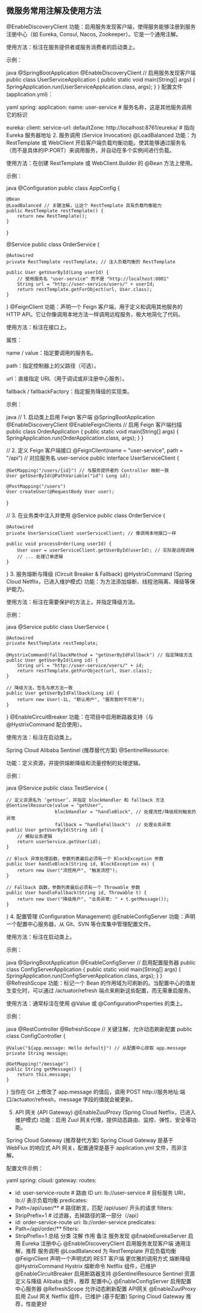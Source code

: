 ## 微服务常用注解及使用方法
@EnableDiscoveryClient
功能：启用服务发现客户端，使得服务能够注册到服务注册中心（如 Eureka, Consul, Nacos, Zookeeper）。它是一个通用注解。

使用方法：标注在服务提供者或服务消费者的启动类上。

示例：

java
@SpringBootApplication
@EnableDiscoveryClient // 启用服务发现客户端
public class UserServiceApplication {
public static void main(String[] args) {
SpringApplication.run(UserServiceApplication.class, args);
}
}
配置文件 (application.yml)：

yaml
spring:
application:
name: user-service # 服务名称，这是其他服务调用它的标识

eureka:
client:
service-url:
defaultZone: http://localhost:8761/eureka/ # 指向 Eureka 服务器地址
2. 服务调用 (Service Invocation)
   @LoadBalanced
   功能：为 RestTemplate 或 WebClient 开启客户端负载均衡功能。使其能够通过服务名（而不是具体的IP:PORT）来调用服务，并自动在多个实例间进行负载。

使用方法：在创建 RestTemplate 或 WebClient.Builder 的 @Bean 方法上使用。

示例：

java
@Configuration
public class AppConfig {

    @Bean
    @LoadBalanced // 关键注解，让这个 RestTemplate 具有负载均衡能力
    public RestTemplate restTemplate() {
        return new RestTemplate();
    }
}

@Service
public class OrderService {

    @Autowired
    private RestTemplate restTemplate; // 注入负载均衡的 RestTemplate

    public User getUserById(Long userId) {
        // 使用服务名 "user-service" 而不是 "http://localhost:8081"
        String url = "http://user-service/users/" + userId;
        return restTemplate.getForObject(url, User.class);
    }
}
@FeignClient
功能：声明一个 Feign 客户端，用于定义和调用其他服务的 HTTP API。它让你像调用本地方法一样调用远程服务，极大地简化了代码。

使用方法：标注在接口上。

属性：

name / value：指定要调用的服务名。

path：指定控制器上的父路径（可选）。

url：直接指定 URL（用于调试或非注册中心服务）。

fallback / fallbackFactory：指定服务降级的实现类。

示例：

java
// 1. 启动类上启用 Feign 客户端
@SpringBootApplication
@EnableDiscoveryClient
@EnableFeignClients // 启用 Feign 客户端扫描
public class OrderApplication {
public static void main(String[] args) {
SpringApplication.run(OrderApplication.class, args);
}
}

// 2. 定义 Feign 客户端接口
@FeignClient(name = "user-service", path = "/api") // 对应服务名 user-service
public interface UserServiceClient {

    @GetMapping("/users/{id}") // 与服务提供者的 Controller 映射一致
    User getUserById(@PathVariable("id") Long id);

    @PostMapping("/users")
    User createUser(@RequestBody User user);
}

// 3. 在业务类中注入并使用
@Service
public class OrderService {

    @Autowired
    private UserServiceClient userServiceClient; // 像调用本地接口一样
    
    public void processOrder(Long userId) {
        User user = userServiceClient.getUserById(userId); // 实际是远程调用
        // ... 处理订单逻辑
    }
}
3. 服务熔断与降级 (Circuit Breaker & Fallback)
   @HystrixCommand (Spring Cloud Netflix，已进入维护模式)
   功能：为方法添加熔断、线程池隔离、降级等保护能力。

使用方法：标注在需要保护的方法上，并指定降级方法。

示例：

java
@Service
public class UserService {

    @Autowired
    private RestTemplate restTemplate;

    @HystrixCommand(fallbackMethod = "getUserByIdFallback") // 指定降级方法
    public User getUserById(Long id) {
        String url = "http://user-service/users/" + id;
        return restTemplate.getForObject(url, User.class);
    }

    // 降级方法，签名与原方法一致
    public User getUserByIdFallback(Long id) {
        return new User(-1L, "默认用户", "服务暂时不可用");
    }
}
@EnableCircuitBreaker
功能：在项目中启用断路器支持（与 @HystrixCommand 配合使用）。

使用方法：标注在启动类上。

Spring Cloud Alibaba Sentinel (推荐替代方案)
@SentinelResource:

功能：定义资源，并提供熔断降级和流量控制的处理逻辑。

示例：

java
@Service
public class TestService {

    // 定义资源名为 ‘getUser’，并指定 blockHandler 和 fallback 方法
    @SentinelResource(value = "getUser", 
                      blockHandler = "handleBlock", // 处理流控/降级规则触发的异常
                      fallback = "handleFallback")  // 处理业务异常
    public User getUserById(String id) {
        // 模拟业务逻辑
        return userService.getUser(id);
    }

    // Block 异常处理函数，参数列表最后必须有一个 BlockException 参数
    public User handleBlock(String id, BlockException ex) {
        return new User("流控用户", "触发流控");
    }

    // Fallback 函数，参数列表最后必须有一个 Throwable 参数
    public User handleFallback(String id, Throwable t) {
        return new User("降级用户", "业务异常: " + t.getMessage());
    }
}
4. 配置管理 (Configuration Management)
   @EnableConfigServer
   功能：声明一个配置中心服务器，从 Git、SVN 等仓库集中管理配置文件。

使用方法：标注在启动类上。

示例：

java
@SpringBootApplication
@EnableConfigServer // 启用配置服务器
public class ConfigServerApplication {
public static void main(String[] args) {
SpringApplication.run(ConfigServerApplication.class, args);
}
}
@RefreshScope
功能：标记一个 Bean 的作用域为可刷新的。当配置中心的值发生变化时，可以通过 /actuator/refresh 端点来刷新这些配置，而无需重启服务。

使用方法：通常标注在使用 @Value 或 @ConfigurationProperties 的类上。

示例：

java
@RestController
@RefreshScope // 关键注解，允许动态刷新配置
public class ConfigController {

    @Value("${app.message: Hello default}") // 从配置中心获取 app.message
    private String message;

    @GetMapping("/message")
    public String getMessage() {
        return this.message;
    }
}
当你在 Git 上修改了 app.message 的值后，调用 POST http://服务地址:端口/actuator/refresh，message 字段的值就会被更新。

5. API 网关 (API Gateway)
   @EnableZuulProxy (Spring Cloud Netflix，已进入维护模式)
   功能：启用 Zuul 网关代理，提供动态路由、监控、弹性、安全等功能。

Spring Cloud Gateway (推荐替代方案)
Spring Cloud Gateway 是基于 WebFlux 的响应式 API 网关，配置通常是基于 application.yml 文件，而非注解。

配置文件示例：

yaml
spring:
cloud:
gateway:
routes:
- id: user-service-route   # 路由 ID
uri: lb://user-service   # 目标服务 URI，lb:// 表示负载均衡
predicates:
- Path=/api/user/**    # 路径断言，匹配 /api/user/ 开头的请求
filters:
- StripPrefix=1        # 过滤器，去掉路径的第一部分（/api）
- id: order-service-route
uri: lb://order-service
predicates:
- Path=/api/order/**
filters:
- StripPrefix=1
总结
分类	注解	作用	备注
服务发现	@EnableEurekaServer	启用 Eureka 注册中心
@EnableDiscoveryClient	启用服务发现客户端	通用注解，推荐
服务调用	@LoadBalanced	为 RestTemplate 开启负载均衡
@FeignClient	声明一个声明式的 REST 客户端	更优雅的调用方式
熔断降级	@HystrixCommand	Hystrix 熔断命令	Netflix 组件，已维护
@EnableCircuitBreaker	启用断路器支持
@SentinelResource	Sentinel 资源定义与降级	Alibaba 组件，推荐
配置中心	@EnableConfigServer	启用配置中心服务器
@RefreshScope	允许动态刷新配置
API网关	@EnableZuulProxy	启用 Zuul 网关	Netflix 组件，已维护
(基于配置)	Spring Cloud Gateway	推荐，性能更好